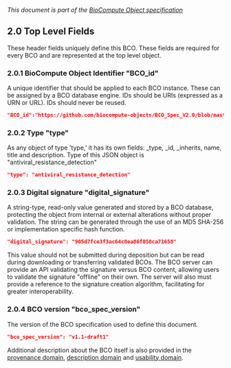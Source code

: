 _This document is part of the [BioCompute Object specification](bco-specification.md)_

## 2.0 Top Level Fields

These header fields uniquely define this BCO. These fields are required for every BCO and are represented at the top level object.

### 2.0.1 BioCompute Object Identifier "BCO_id"

A unique identifier that should be applied to each BCO instance. These can be assigned by a BCO database engine. IDs should be URIs (expressed as a URN or URL). IDs should never be reused.

```json
"BCO_id":"https://github.com/biocompute-objects/BCO_Spec_V2.0/blob/master/HCV1a/HCV1a.json"
```

### 2.0.2 Type "type"

As any object of type 'type,' it has its own fields: _type, _id, _inherits, name, title and description. Type of this JSON object is "antiviral_resistance_detection"

```json
"type": "antiviral_resistance_detection"
```

### 2.0.3 Digital signature "digital_signature"

A string-type, read-only value generated and stored by a BCO database, protecting the object from internal or external alterations without proper validation. The string can be generated through the use of an MD5 SHA-256 or implementation specific hash function. 

```json
"digital_signature": "905d7fce3f3ac64c8ea86f058ca71658"
```

This value should not be submitted during deposition but can be read during downloading or transferring validated BCOs. The BCO server can provide an API validating the signature versus BCO content, allowing users to validate the signature "offline" on their own. The server will also must provide a reference to the signature creation algorithm, facilitating for greater interoperability.

### 2.0.4 BCO version "bco_spec_version"

The version of the BCO specification used to define this document.

```json
"bco_spec_version": "v1.1-draft1" 
```

Additional description about the BCO itself is also provided in the [provenance domain](provenance-domain.md), [description domain](description-domain.md) and [usability domain](usability-domain.md).

